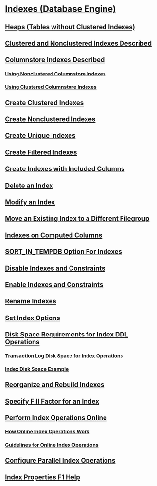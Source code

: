 # [Indexes (Database Engine)](indexes.md)
## [Heaps (Tables without Clustered Indexes)](heaps-tables-without-clustered-indexes.md)
## [Clustered and Nonclustered Indexes Described](clustered-and-nonclustered-indexes-described.md)
## [Columnstore Indexes Described](columnstore-indexes-described.md)
### [Using Nonclustered Columnstore Indexes](dbengine-columnstore-indexes.md)
### [Using Clustered Columnstore Indexes](dbengine-columnstore-indexes.md)
## [Create Clustered Indexes](create-clustered-indexes.md)
## [Create Nonclustered Indexes](create-nonclustered-indexes.md)
## [Create Unique Indexes](create-unique-indexes.md)
## [Create Filtered Indexes](create-filtered-indexes.md)
## [Create Indexes with Included Columns](create-indexes-with-included-columns.md)
## [Delete an Index](delete-an-index.md)
## [Modify an Index](modify-an-index.md)
## [Move an Existing Index to a Different Filegroup](move-an-existing-index-to-a-different-filegroup.md)
## [Indexes on Computed Columns](indexes-on-computed-columns.md)
## [SORT_IN_TEMPDB Option For Indexes](sort-in-tempdb-option-for-indexes.md)
## [Disable Indexes and Constraints](disable-indexes-and-constraints.md)
## [Enable Indexes and Constraints](enable-indexes-and-constraints.md)
## [Rename Indexes](rename-indexes.md)
## [Set Index Options](set-index-options.md)
## [Disk Space Requirements for Index DDL Operations](disk-space-requirements-for-index-ddl-operations.md)
### [Transaction Log Disk Space for Index Operations](transaction-log-disk-space-for-index-operations.md)
### [Index Disk Space Example](index-disk-space-example.md)
## [Reorganize and Rebuild Indexes](reorganize-and-rebuild-indexes.md)
## [Specify Fill Factor for an Index](specify-fill-factor-for-an-index.md)
## [Perform Index Operations Online](perform-index-operations-online.md)
### [How Online Index Operations Work](how-online-index-operations-work.md)
### [Guidelines for Online Index Operations](guidelines-for-online-index-operations.md)
## [Configure Parallel Index Operations](configure-parallel-index-operations.md)
## [Index Properties F1 Help](index-properties-f1-help.md)
